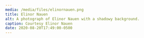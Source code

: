 ```yaml
---
media: /media/files/elinornauen.png
title: Elinor Nauen
alt: A photograph of Elinor Nauen with a shadowy background.
caption: Courtesy Elinor Nauen
date: 2020-08-20T17:49:00-0500
---
```

